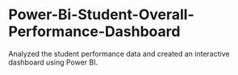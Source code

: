# Power-Bi-Student-Overall-Performance-Dashboard
Analyzed the student performance data and created an interactive dashboard using Power BI.
